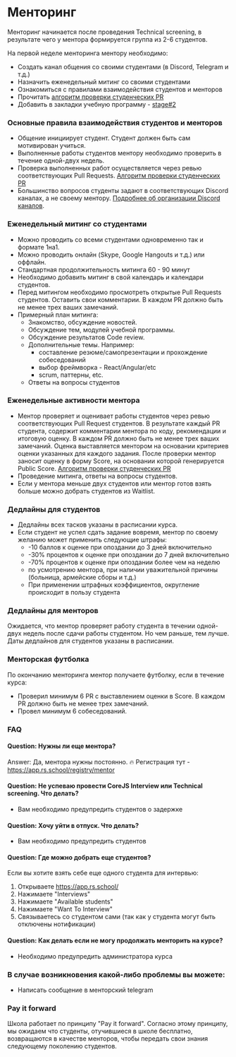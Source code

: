 # Менторинг
Менторинг начинается после проведения Technical screening, в результате чего у ментора формируется группа из 2-6 студентов.

На первой неделе менторинга ментору необходимо:
- Создать канал общения со своими студентами (в Discord, Telegram и т.д.)
- Назначить еженедельный митинг со своими студентами
- Ознакомиться с правилами взаимодействия студентов и менторов
- Прочитать [алгоритм проверки студенческих PR](pull-request-review-process.md)
- Добавить в закладки учебную программу - [stage#2](https://github.com/rolling-scopes-school/tasks/tree/master/stage2)

### Основные правила взаимодействия студентов и менторов
- Общение инициирует студент. Студент должен быть сам мотивирован учиться.
- Выполненные работы студентов ментору необходимо проверить в течениe одной-двух недель.
- Проверка выполненных работ осуществляется через ревью соответствующих Pull Requests. [Алгоритм проверки студенческих PR](pull-request-review-process.md)
- Большинство вопросов студенты задают в соответствующих Discord каналах, а не своему ментору. [Подробнее об организации Discord каналов](rs-school-chats.md).

### Eженедельный митинг со студентами
- Можно проводить со всеми студентами одновременно так и формате 1на1.
- Можно проводить онлайн (Skype, Google Hangouts и т.д.) или оффлайн.
- Стандартная продолжительность митинга 60 - 90 минут
- Необходимо добавить митинг в свой календарь и календари студентов.
- Перед митингом необходимо просмотреть открытые Pull Requests студентов. Оставить свои комментарии. В каждом PR должно быть не менее трех ваших замечаний.
- Примерный план митинга:
  - Знакомство, обсуждение новостей.
  - Обсуждение тем, модулей учебной программы. 
  - Обсуждение результатов Code review.
  - Дополнительные темы. Например:
      - составление резюме/самопрезентации и прохождение собеседований
      - выбор фреймворка - React/Angular/etc
      - scrum, паттерны, etc.
  - Ответы на вопросы студентов 

### Eженедельные активности ментора
- Ментор проверяет и оценивает работы студентов через ревью соответствующих Pull Request студентов. В результате каждый PR студента, содержит комментарии ментора по коду, рекомендации и итоговую оценку. В каждом PR должно быть не менее трех ваших замечаний. Оценка выставляется ментором на основании критериев оценки указанных для каждого задания. После проверки ментор заносит оценку в форму Score, на основании которой генерируется Public Score. [Алгоритм проверки студенческих PR](pull-request-review-process.md)
- Проведение митинга, ответы на вопросы студентов.
- Если у ментора меньше двух студентов или ментор готов взять больше можно добрать студентов из Waitlist.

### Дедлайны для студентов
- Дедлайны всех тасков указаны в расписании курса.
- Если студент не успел сдать задание вовремя, ментор по своему желанию может применить следующие штрафы:
    - -10 баллов к оценке при опоздании до 3 дней включительно
    - -30% процентов к оценке при опоздании до 7 дней включительно
    - -70% процентов к оценке при опоздании более чем на неделю
    - по усмотрению ментора, при наличии уважительной причины (больница, армейские сборы и т.д.)
    - При применении штрафных коэффициентов, округление происходит в пользу студента

### Дедлайны для менторов 
Ожидается, что ментор проверяет работу студента в течении одной-двух недель после сдачи работы студентом. Но чем раньше, тем лучше. Даты дедлайнов для студентов указаны в расписании.
    
### Менторская футболка
По окончанию менторинга ментор получаете футболку, если в течение курса:
- Проверил минимум 6 PR c выставлением оценки в Score. В каждом PR должно быть не менее трех замечаний.
- Провел минимум 6 собеседований.

### FAQ
#### Question: Нужны ли еще ментора?
Answer: Да, ментора нужны постоянно. 🔥 Регистрация тут - https://app.rs.school/registry/mentor

#### Question: Не успеваю провести CoreJS Interview или Technical screening. Что делать?
- Вам необходимо предупредить студентов о задержке

#### Question: Хочу уйти в отпуск. Что делать?
- Вам необходимо предупредить студентов

#### Question: Где можно добрать еще студентов?
Если вы хотите взять себе еще одного студента для интервью:
1. Открываете https://app.rs.school/ 
2. Нажимаете "Interviews"
3. Нажимаете "Available students"
4. Нажимаете "Want To Interview"
5. Cвязываетесь со студентом сами (так как у студента могут быть отключены нотификации)

#### Question: Как делать если не могу продолжать менторить на курсе?
- Необходимо предупредить администратора курса

### В случае возникновения какой-либо проблемы вы можете:
- Написать сообщение в менторский telegram 

### Pay it forward
Школа работает по принципу "Pay it forward". Согласно этому принципу, мы ожидаем что студенты, отучившиеся в школе бесплатно, возвращаются в качестве менторов, чтобы передать свои знания следующему поколению студентов.
